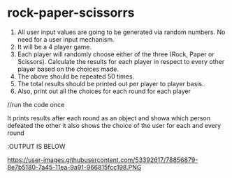 # rock-paper-scissorrs

1) All user input values are going to be generated via random numbers. No need
for a user input mechanism.
2) It will be a 4 player game.
3) Each player will randomly choose either of the three (Rock, Paper or
Scissors). Calculate the results for each player in respect to every other
player based on the choices made.
4) The above should be repeated 50 times.
5) The total results should be printed out per player to player basis.
6) Also, print out all the choices for each round for each player

//run the code once 
 

It prints results after each round as an object and showa which person defeated the other
 it also shows the choice of the user for each and every round
 
 :OUTPUT IS BELOW

https://user-images.githubusercontent.com/53392617/78856879-8e7b5180-7a45-11ea-9a91-966815fcc198.PNG
